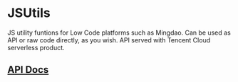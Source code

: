 # JSUtils
JS utility funtions for Low Code platforms such as Mingdao.
Can be used as API or raw code directly, as you wish.
API served with Tencent Cloud serverless product.

## [API Docs](https://service-m98cme2x-1252837186.sh.apigw.tencentcs.com/apidoc/)
